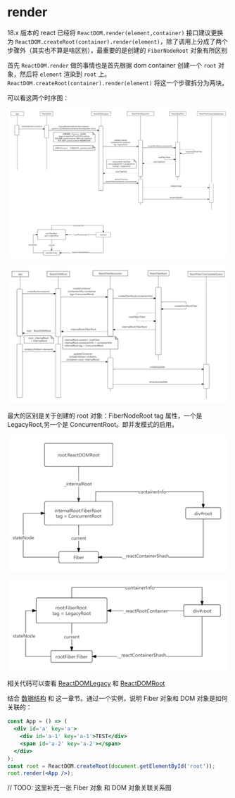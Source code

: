 # render

18.x 版本的 react 已经将 `ReactDOM.render(element,container)` 接口建议更换为 `ReactDOM.createRoot(container).render(element)`，除了调用上分成了两个步骤外（其实也不算是啥区别），最重要的是创建的 `FiberNodeRoot` 对象有所区别

首先 `ReactDOM.render` 做的事情也是首先根据 dom container 创建一个 `root` 对象，然后将 `element` 渲染到 `root` 上。`ReactDOM.createRoot(container).render(element)` 将这一个步骤拆分为两块。

可以看这两个时序图：

![ConcurrentRoot](./images/ReactDOM.render.png)

![LegacyRoot](./images/ReactDOM.createRoot_root.render.png)

最大的区别是关于创建的 root 对象：FiberNodeRoot tag 属性，一个是 LegacyRoot,另一个是 ConcurrentRoot。即并发模式的启用。

![ConcurrentRoot](./images/ConcurrentRoot.png)

![LegacyRoot](./images/LegacyRoot.png)

相关代码可以查看 [ReactDOMLegacy](../react/packages/react-dom/src/client/ReactDOMLegacy.js) 和  [ReactDOMRoot](../react/packages/react-dom/src/client/ReactDOMRoot.js)

结合 [数据结构](./struct.md) 和 这一章节。通过一个实例，说明 Fiber 对象和 DOM 对象是如何关联的：

```jsx
const App = () => (
  <div id='a' key='a'>
    <div id='a-1' key='a-1'>TEST</div>
    <span id='a-2' key='a-2'></span>
  </div>
);
const root = ReactDOM.createRoot(document.getElementById('root'));
root.render(<App />);
```

// TODO: 这里补充一张 Fiber 对象 和 DOM 对象关联关系图